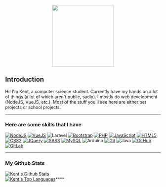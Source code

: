 <p align="center">
   <img src="https://c.tenor.com/mGgWY8RkgYMAAAAC/hello-world.gif" height="200px">
</p>

## Introduction
Hi! I'm Kent, a computer science student. Currently have my hands on a lot of things (a lot of which aren't public, sadly). I mostly do web development (NodeJS, VueJS, etc.). Most of the stuff you'll see here are either pet projects or school projects.
- - - - -
### Here are some skills that I have
 [![NodeJS](https://img.shields.io/badge/node.js%20-%2343853D.svg?&style=for-the-badge&logo=node.js&logoColor=white)](https://nodejs.org/en/) [![VueJS](https://img.shields.io/badge/vuejs%20-%2335495e.svg?&style=for-the-badge&logo=vue.js&logoColor=%234FC08D)](https://vuejs.org/) ![Laravel](https://img.shields.io/badge/laravel-%23FF2D20.svg?style=for-the-badge&logo=laravel&logoColor=white) [![Bootstrap](https://img.shields.io/badge/bootstrap%20-%23563D7C.svg?&style=for-the-badge&logo=bootstrap&logoColor=white)](https://getbootstrap.com/) [![PHP](https://img.shields.io/badge/php-%23777BB4.svg?&style=for-the-badge&logo=php&logoColor=white)](https://www.php.net/) [![JavaScript](https://img.shields.io/badge/javascript%20-%23323330.svg?&style=for-the-badge&logo=javascript&logoColor=%23F7DF1E)](https://www.javascript.com/) [![HTML5](https://img.shields.io/badge/html5%20-%23E34F26.svg?&style=for-the-badge&logo=html5&logoColor=white)](https://html.com/html5/) [![CSS3](https://img.shields.io/badge/css3%20-%231572B6.svg?&style=for-the-badge&logo=css3&logoColor=white)](https://css3-tutorial.net/) [![JQuery](https://img.shields.io/badge/jquery%20-%230769AD.svg?&style=for-the-badge&logo=jquery&logoColor=white)](https://jquery.com/) [![SASS](https://img.shields.io/badge/SASS%20-hotpink.svg?&style=for-the-badge&logo=SASS&logoColor=white)](https://sass-lang.com/) [![MySQL](https://img.shields.io/badge/mysql-%2300f.svg?&style=for-the-badge&logo=mysql&logoColor=white)](https://www.mysql.com/) ![Arduino](https://img.shields.io/badge/-Arduino-00979D?style=for-the-badge&logo=Arduino&logoColor=white) [![Git](https://img.shields.io/badge/git%20-%23F05033.svg?&style=for-the-badge&logo=git&logoColor=white)](https://git-scm.com/) ![Java](https://img.shields.io/badge/java-%23ED8B00.svg?style=for-the-badge&logo=java&logoColor=white) [![GitHub](https://img.shields.io/badge/github%20-%23121011.svg?&style=for-the-badge&logo=github&logoColor=white)](https://github.com/) [![GitLab](https://img.shields.io/badge/gitlab%20-%23181717.svg?&style=for-the-badge&logo=gitlab&logoColor=white)](https://about.gitlab.com/)
- - - - -
### My Github Stats
[![Kent's Github Stats](https://vercel-repo-htundra.vercel.app/api?username=Htundra&show_icons=true&theme=vue-dark&count_private=true)](https://github.com/Htundra)  
[![Kent's Top Languages](https://vercel-repo-htundra.vercel.app/api/top-langs/?username=Htundra&layout=compact&theme=vue-dark)](https://github.com/Htundra)****

<!--
**HTundra/HTundra** is a ✨ _special_ ✨ repository because its `README.md` (this file) appears on your GitHub profile.

Here are some ideas to get you started:

- 🔭 I’m currently working on ...
- 🌱 I’m currently learning ...
- 👯 I’m looking to collaborate on ...
- 🤔 I’m looking for help with ...
- 💬 Ask me about ...
- 📫 How to reach me: ...
- 😄 Pronouns: ...
- ⚡ Fun fact: ...
-->
